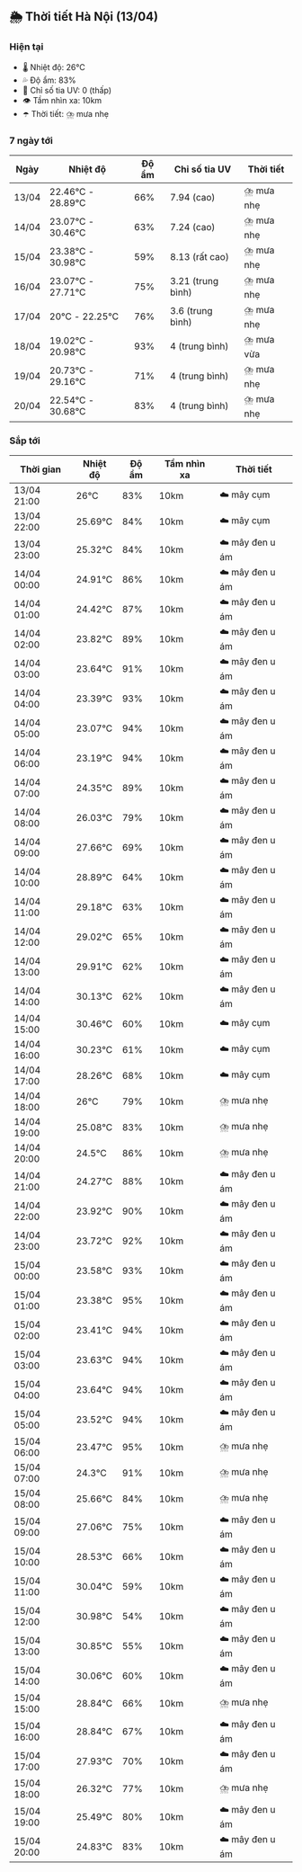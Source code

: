 ## 🌦️ Thời tiết Hà Nội (13/04)

### Hiện tại

- 🌡️ Nhiệt độ: 26℃
- 💦 Độ ẩm: 83%
- 🌟 Chỉ số tia UV: 0 (thấp)
- 👁️ Tầm nhìn xa: 10km
- ☂️ Thời tiết: ⛈️ mưa nhẹ

### 7 ngày tới

| Ngày | Nhiệt độ | Độ ẩm | Chỉ số tia UV | Thời tiết |
| --- | --- | --- | --- | --- |
| 13/04 | 22.46℃ - 28.89℃ | 66% | 7.94 (cao) | ⛈️ mưa nhẹ |
| 14/04 | 23.07℃ - 30.46℃ | 63% | 7.24 (cao) | ⛈️ mưa nhẹ |
| 15/04 | 23.38℃ - 30.98℃ | 59% | 8.13 (rất cao) | ⛈️ mưa nhẹ |
| 16/04 | 23.07℃ - 27.71℃ | 75% | 3.21 (trung bình) | ⛈️ mưa nhẹ |
| 17/04 | 20℃ - 22.25℃ | 76% | 3.6 (trung bình) | ⛈️ mưa nhẹ |
| 18/04 | 19.02℃ - 20.98℃ | 93% | 4 (trung bình) | ⛈️ mưa vừa |
| 19/04 | 20.73℃ - 29.16℃ | 71% | 4 (trung bình) | ⛈️ mưa nhẹ |
| 20/04 | 22.54℃ - 30.68℃ | 83% | 4 (trung bình) | ⛈️ mưa nhẹ |

### Sắp tới

| Thời gian | Nhiệt độ | Độ ẩm | Tầm nhìn xa | Thời tiết |
| --- | --- | --- | --- | --- |
| 13/04 21:00 | 26℃ | 83% | 10km | ☁️ mây cụm |
| 13/04 22:00 | 25.69℃ | 84% | 10km | ☁️ mây cụm |
| 13/04 23:00 | 25.32℃ | 84% | 10km | ☁️ mây đen u ám |
| 14/04 00:00 | 24.91℃ | 86% | 10km | ☁️ mây đen u ám |
| 14/04 01:00 | 24.42℃ | 87% | 10km | ☁️ mây đen u ám |
| 14/04 02:00 | 23.82℃ | 89% | 10km | ☁️ mây đen u ám |
| 14/04 03:00 | 23.64℃ | 91% | 10km | ☁️ mây đen u ám |
| 14/04 04:00 | 23.39℃ | 93% | 10km | ☁️ mây đen u ám |
| 14/04 05:00 | 23.07℃ | 94% | 10km | ☁️ mây đen u ám |
| 14/04 06:00 | 23.19℃ | 94% | 10km | ☁️ mây đen u ám |
| 14/04 07:00 | 24.35℃ | 89% | 10km | ☁️ mây đen u ám |
| 14/04 08:00 | 26.03℃ | 79% | 10km | ☁️ mây đen u ám |
| 14/04 09:00 | 27.66℃ | 69% | 10km | ☁️ mây đen u ám |
| 14/04 10:00 | 28.89℃ | 64% | 10km | ☁️ mây đen u ám |
| 14/04 11:00 | 29.18℃ | 63% | 10km | ☁️ mây đen u ám |
| 14/04 12:00 | 29.02℃ | 65% | 10km | ☁️ mây đen u ám |
| 14/04 13:00 | 29.91℃ | 62% | 10km | ☁️ mây đen u ám |
| 14/04 14:00 | 30.13℃ | 62% | 10km | ☁️ mây đen u ám |
| 14/04 15:00 | 30.46℃ | 60% | 10km | ☁️ mây cụm |
| 14/04 16:00 | 30.23℃ | 61% | 10km | ☁️ mây cụm |
| 14/04 17:00 | 28.26℃ | 68% | 10km | ☁️ mây cụm |
| 14/04 18:00 | 26℃ | 79% | 10km | ⛈️ mưa nhẹ |
| 14/04 19:00 | 25.08℃ | 83% | 10km | ⛈️ mưa nhẹ |
| 14/04 20:00 | 24.5℃ | 86% | 10km | ⛈️ mưa nhẹ |
| 14/04 21:00 | 24.27℃ | 88% | 10km | ☁️ mây đen u ám |
| 14/04 22:00 | 23.92℃ | 90% | 10km | ☁️ mây đen u ám |
| 14/04 23:00 | 23.72℃ | 92% | 10km | ☁️ mây đen u ám |
| 15/04 00:00 | 23.58℃ | 93% | 10km | ☁️ mây đen u ám |
| 15/04 01:00 | 23.38℃ | 95% | 10km | ☁️ mây đen u ám |
| 15/04 02:00 | 23.41℃ | 94% | 10km | ☁️ mây đen u ám |
| 15/04 03:00 | 23.63℃ | 94% | 10km | ☁️ mây đen u ám |
| 15/04 04:00 | 23.64℃ | 94% | 10km | ☁️ mây đen u ám |
| 15/04 05:00 | 23.52℃ | 94% | 10km | ☁️ mây đen u ám |
| 15/04 06:00 | 23.47℃ | 95% | 10km | ⛈️ mưa nhẹ |
| 15/04 07:00 | 24.3℃ | 91% | 10km | ⛈️ mưa nhẹ |
| 15/04 08:00 | 25.66℃ | 84% | 10km | ⛈️ mưa nhẹ |
| 15/04 09:00 | 27.06℃ | 75% | 10km | ☁️ mây đen u ám |
| 15/04 10:00 | 28.53℃ | 66% | 10km | ☁️ mây đen u ám |
| 15/04 11:00 | 30.04℃ | 59% | 10km | ☁️ mây đen u ám |
| 15/04 12:00 | 30.98℃ | 54% | 10km | ☁️ mây đen u ám |
| 15/04 13:00 | 30.85℃ | 55% | 10km | ☁️ mây đen u ám |
| 15/04 14:00 | 30.06℃ | 60% | 10km | ☁️ mây đen u ám |
| 15/04 15:00 | 28.84℃ | 66% | 10km | ⛈️ mưa nhẹ |
| 15/04 16:00 | 28.84℃ | 67% | 10km | ☁️ mây đen u ám |
| 15/04 17:00 | 27.93℃ | 70% | 10km | ☁️ mây đen u ám |
| 15/04 18:00 | 26.32℃ | 77% | 10km | ⛈️ mưa nhẹ |
| 15/04 19:00 | 25.49℃ | 80% | 10km | ☁️ mây đen u ám |
| 15/04 20:00 | 24.83℃ | 83% | 10km | ☁️ mây đen u ám |
